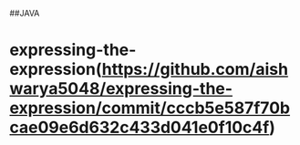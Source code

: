 ##JAVA


# expressing-the-expression(https://github.com/aishwarya5048/expressing-the-expression/commit/cccb5e587f70bcae09e6d632c433d041e0f10c4f)



